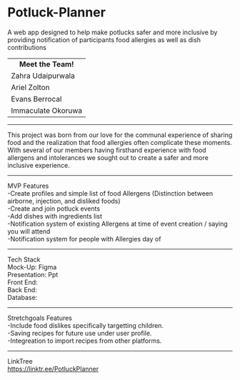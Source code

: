 # Potluck-Planner
A web app designed to help make potlucks safer and more inclusive by providing notification of participants food allergies as well as dish contributions 

<table>
  <tr>
    <td style="text-align: center;"><strong>  Meet the Team! </td>
  </tr>
  <tr>
    <td>Zahra Udaipurwala</td>   
  </tr>
  <tr>
     <td>Ariel Zolton</td>
  </tr>
  <tr>
     <td>Evans Berrocal</td>
  </tr>
  <tr>
     <td>Immaculate Okoruwa</td>
  </tr>
</table>

---
This project was born from our love for the communal experience of sharing food and the realization that food allergies often complicate these moments. With several of our members having firsthand experience with food allergens and intolerances we sought out to create a safer and more inclusive experience.

---

MVP Features  
  -Create profiles and simple list of food Allergens  (Distinction between airborne, injection, and disliked foods)  
  -Create and join potluck events  
  -Add dishes with ingredients list  
  -Notification system of existing Allergens at time of event creation / saying you will attend   
  -Notification system for people with Allergies day of    

----
Tech Stack   
Mock-Up: Figma  
Presentation: Ppt  
Front End:   
Back End:   
Database:  

---
Stretchgoals Features    
  -Include food dislikes specifically targetting children.   
  -Saving recipes for future use under user profile.  
  -Integreation to import recipes from other platforms.  

---
LinkTree  
https://linktr.ee/PotluckPlanner




